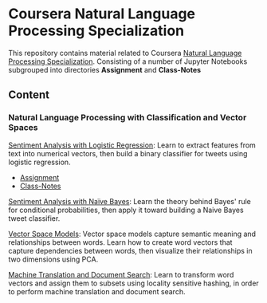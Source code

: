 # Coursera Natural Language Processing Specialization

This repository contains material related to Coursera [Natural Language Processing Specialization](https://www.coursera.org/specializations/natural-language-processing). Consisting of a number of Jupyter Notebooks subgrouped into directories **Assignment** and **Class-Notes**
 
## Content

### Natural Language Processing with Classification and Vector Spaces

[Sentiment Analysis with Logistic Regression](https://github.com/nishant-ai/NLP-SentimentAnalysis/tree/master/Week%201): Learn to extract features from text into numerical vectors, then build a binary classifier for tweets using logistic regression.
- [Assignment](https://github.com/nishant-ai/NLP-SentimentAnalysis/tree/master/Week%201/Asssignment)
- [Class-Notes](https://github.com/nishant-ai/NLP-SentimentAnalysis/tree/master/Week%201/Lectures)

[Sentiment Analysis with Naïve Bayes](#): Learn the theory behind Bayes' rule for conditional probabilities, then apply it toward building a Naive Bayes tweet classifier.

[Vector Space Models](#): Vector space models capture semantic meaning and relationships between words. Learn how to create word vectors that capture dependencies between words, then visualize their relationships in two dimensions using PCA.

[Machine Translation and Document Search](#): Learn to transform word vectors and assign them to subsets using locality sensitive hashing, in order to perform machine translation and document search.
